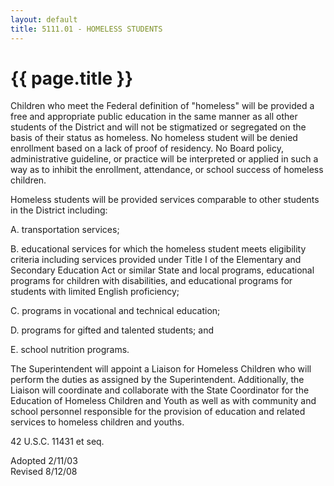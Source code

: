 ```yaml
---
layout: default
title: 5111.01 - HOMELESS STUDENTS
---
```


{{ page.title }}
================

Children who meet the Federal definition of "homeless" will be provided
a free and appropriate public education in the same manner as all other
students of the District and will not be stigmatized or segregated on
the basis of their status as homeless. No homeless student will be
denied enrollment based on a lack of proof of residency. No Board
policy, administrative guideline, or practice will be interpreted or
applied in such a way as to inhibit the enrollment, attendance, or
school success of homeless children.

Homeless students will be provided services comparable to other students
in the District including:

A. transportation services;

B. educational services for which the homeless student meets eligibility
criteria including services provided under Title I of the Elementary and
Secondary Education Act or similar State and local programs, educational
programs for children with disabilities, and educational programs for
students with limited English proficiency;

C. programs in vocational and technical education;

D. programs for gifted and talented students; and

E. school nutrition programs.

The Superintendent will appoint a Liaison for Homeless Children who will
perform the duties as assigned by the Superintendent. Additionally, the
Liaison will coordinate and collaborate with the State Coordinator for
the Education of Homeless Children and Youth as well as with community
and school personnel responsible for the provision of education and
related services to homeless children and youths.

42 U.S.C. 11431 et seq.

Adopted 2/11/03\
 Revised 8/12/08

